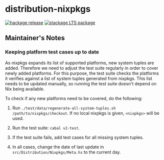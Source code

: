 # distribution-nixpkgs

[![hackage release](https://img.shields.io/hackage/v/distribution-nixpkgs.svg?label=hackage)](http://hackage.haskell.org/package/distribution-nixpkgs)
[![stackage LTS package](http://stackage.org/package/distribution-nixpkgs/badge/lts)](http://stackage.org/lts/package/distribution-nixpkgs)

## Maintainer's Notes

### Keeping platform test cases up to date

As nixpkgs expands its list of supported platforms, new system tuples are added.
Therefore we need to adjust the test suite regularly in order to cover newly
added platforms. For this purpose, the test suite checks the platforms it verifies
against a list of system tuples generated from nixpkgs. This list needs to be
updated manually, so running the test suite doesn't depend on Nix being available.

To check if any new platforms need to be covered, do the following:

1. Run `./test/data/regenerate-all-system-tuples.sh /path/to/nixpkgs/checkout`.
   If no local nixpkgs is given, `<nixpkgs>` will be used.

2. Run the test suite: `cabal v2-test`.

3. If the test suite fails, add test cases for all missing system tuples.

4. In all cases, change the date of last update in
   `src/Distribution/Nixpkgs/Meta.hs` to the current day.
